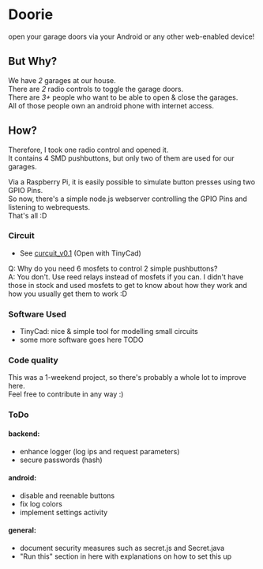 # Doorie
open your garage doors via your Android or any other web-enabled device!

## But Why? ##
We have   *2*   garages at our house.  
There are  *2*  radio controls to toggle the garage doors.  
There are  *3+*  people who want to be able to open & close the garages.  
All of those people own an android phone with internet access.  

## How? ##
Therefore, I took one radio control and opened it.  
It contains 4 SMD pushbuttons, but only two of them are used for our garages.  

Via a Raspberry Pi, it is easily possible to simulate button presses using two GPIO Pins.  
So now, there's a simple node.js webserver controlling the GPIO Pins and listening to webrequests.  
That's all :D  


### Circuit ###
- See [curcuit_v0.1](circuit/circuit_v0.1.dsn) (Open with TinyCad)  

Q: Why do you need 6 mosfets to control 2 simple pushbuttons?  
A: You don't. Use reed relays instead of mosfets if you can. I didn't have those in stock and used mosfets to get to know about how they work and how you usually get them to work :D  

### Software Used ###
* TinyCad: nice & simple tool for modelling small circuits  
* some more software goes here TODO  

### Code quality ###
This was a 1-weekend project, so there's probably a whole lot to improve here.  
Feel free to contribute in any way :)



### ToDo ###

#### backend: ####
- enhance logger (log ips and request parameters)
- secure passwords (hash)

#### android: ####
- disable and reenable buttons
- fix log colors
- implement settings activity

#### general: ####
- document security measures such as secret.js and Secret.java
- "Run this" section in here with explanations on how to set this up
